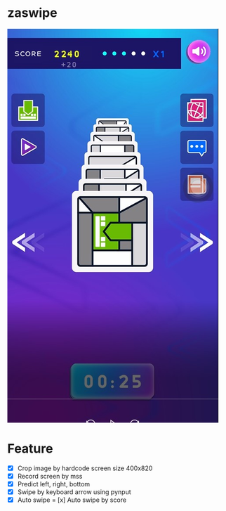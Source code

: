# zaswipe
![alt text](https://github.com/rin2401/zaswipe/blob/master/screen.jpg)
# Feature
- [x] Crop image by hardcode screen size 400x820
- [x] Record screen by mss
- [x] Predict left, right, bottom
- [x] Swipe by keyboard arrow using pynput
- [x] Auto swipe
= [x] Auto swipe by score